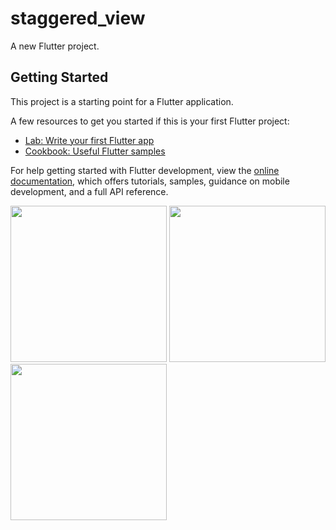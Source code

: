 # staggered_view

A new Flutter project.

## Getting Started

This project is a starting point for a Flutter application.

A few resources to get you started if this is your first Flutter project:

- [Lab: Write your first Flutter app](https://docs.flutter.dev/get-started/codelab)
- [Cookbook: Useful Flutter samples](https://docs.flutter.dev/cookbook)

For help getting started with Flutter development, view the
[online documentation](https://docs.flutter.dev/), which offers tutorials,
samples, guidance on mobile development, and a full API reference.

<img src="https://user-images.githubusercontent.com/121868184/216056418-db1acc0c-a298-49f1-adb7-b65c99b0d683.jpeg" width="250px">
<img src="https://user-images.githubusercontent.com/121868184/216056519-b9738b1d-1f9b-4e1d-b412-d0caf456be03.jpeg" width="250px">
<img src="https://user-images.githubusercontent.com/121868184/216056584-4113e7bc-a4dd-41e6-820c-9227d60129d7.jpeg" width="250px">
